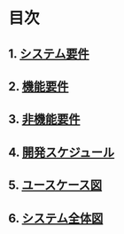 # 目次
## 1. [システム要件](要求定義_システム要件.md)

## 2. [機能要件](要求定義_機能要件.md)

## 3. [非機能要件](要求定義_非機能要件.md)

## 4. [開発スケジュール](要求定義_開発スケジュール.md)

## 5. [ユースケース図](要求定義_ユースケース図.drawio.svg)

## 6. [システム全体図](要求定義_システム全体図.drawio.svg)